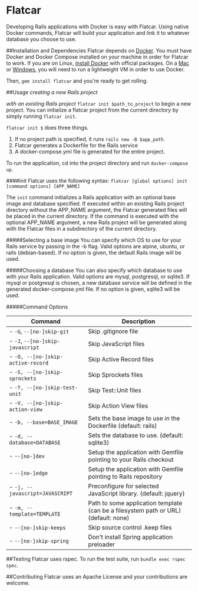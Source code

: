 # Flatcar

Developing Rails applications with Docker is easy with Flatcar. Using native Docker commands, Flatcar will build
your application and link it to whatever database you choose to use.

##Installation and Dependencies
Flatcar depends on [Docker](https://www.docker.com). You must have Docker and Docker Compose installed on your machine in order for Flatcar to work. If you are on Linux, [install Docker](http://docs.docker.com/linux/step_one/) with official packages. On a [Mac](http://docs.docker.com/mac/started/) or [Windows](http://docs.docker.com/windows/started/), you will need to run a lightweight VM in order to use Docker.

Then, `gem install flatcar` and you're ready to get rolling.

##Usage
*creating a new Rails project*

*with an existing Rails project*
`flatcar init $path_to_project` to begin a new project. You can initialize a flatcar project from the current directory by simply running `flatcar init`.

`flatcar init $` does three things.
1. If no project path is specified, it runs `rails new -B $app_path`. 
2. Flatcar generates a Dockerfile for the Rails service
3. A docker-compose.yml file is generated for the entire project.

To run the application, cd into the project directory and run `docker-compose up`.

####init
Flatcar uses the following syntax: `flatcar [global options] init [command options] [APP_NAME]`

The `init` command initializes a Rails application with an optional base image and database specified. If executed within an existing Rails project directory without the APP_NAME argument, the Flatcar generated files will be placed in the current directory. If the command is executed with the optional APP_NAME argument, a new Rails project will be generated along with the Flatcar files in a subdirectory of the current directory.

#####Selecting a base image
You can specify which OS to use for your Rails service by passing in the -b flag. Valid options are alpine, ubuntu, or rails (debian-based). If no option is given, the default Rails image will be used.

#####Choosing a database
You can also specify which database to use with your Rails application. Valid options are mysql, postgresql, or sqlite3. If mysql or postgresql is chosen, a new database service will be defined in the generated docker-compose.yml file. If no option is given, sqlite3 will be used. 

#####Command Options

Command                            | Description
-----------------------------------|----------------------------
- `-G`, `--[no-]skip-git`          |Skip .gitignore file
- `-J`, `--[no-]skip-javascript`   |Skip JavaScript files
- `-O, --[no-]skip-active-record`  |Skip Active Record files
- `-S, --[no-]skip-sprockets`      |Skip Sprockets files
- `-T, --[no-]skip-test-unit`      |Skip Test::Unit files
- `-V, --[no-]skip-action-view`    |Skip Action View files
- `-b, --base=BASE_IMAGE`          |Sets the base image to use in the Dockerfile (default: rails)
- `-d, --database=DATABASE`        |Sets the database to use. (default: sqlite3)
- `--[no-]dev`                     |Setup the application with Gemfile pointing to your Rails checkout
- `--[no-]edge`                    |Setup the application with Gemfile pointing to Rails repository
- `-j, --javascript=JAVASCRIPT`    |Preconfigure for selected JavaScript library. (default: jquery)
- `-m, --template=TEMPLATE`        |Path to some application template (can be a filesystem path or URL) (default: none)
- `--[no-]skip-keeps`              |Skip source control .keep files
- `--[no-]skip-spring`             |Don't install Spring application preloader

##Testing
Flatcar uses rspec. To run the test suite, run `bundle exec rspec spec`.

##Contributing
Flatcar uses an Apache License and your contributions are welcome.
